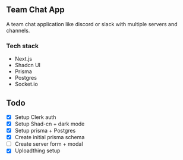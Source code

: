 ## Team Chat App

A team chat application like discord or slack with multiple servers and channels.

### Tech stack

* Next.js
* Shadcn UI
* Prisma
* Postgres
* Socket.io

## Todo

* [X] Setup Clerk auth
* [X] Setup Shad-cn + dark mode
* [X] Setup prisma + Postgres
* [X] Create initial prisma schema
* [ ] Create server form + modal
* [X] Uploadthing setup
